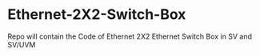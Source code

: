 # Ethernet-2X2-Switch-Box
Repo will contain the Code of Ethernet 2X2 Ethernet Switch Box in SV and SV/UVM
